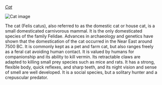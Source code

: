 [*Cat*](https://en.wikipedia.org/wiki/Cat)

![Cat image](https://upload.wikimedia.org/wikipedia/commons/1/15/Cat_August_2010-4.jpg)

The cat (Felis catus), also referred to as the domestic cat or house cat, is a small domesticated carnivorous mammal. It is the only domesticated species of the family Felidae. Advances in archaeology and genetics have shown that the domestication of the cat occurred in the Near East around 7500 BC. It is commonly kept as a pet and farm cat, but also ranges freely as a feral cat avoiding human contact. It is valued by humans for companionship and its ability to kill vermin. Its retractable claws are adapted to killing small prey species such as mice and rats. It has a strong, flexible body, quick reflexes, and sharp teeth, and its night vision and sense of smell are well developed. It is a social species, but a solitary hunter and a crepuscular predator.

